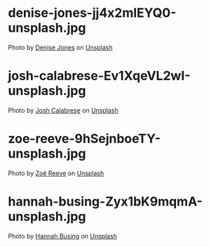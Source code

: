 # denise-jones-jj4x2mlEYQ0-unsplash.jpg

<span>Photo by <a href="https://unsplash.com/@cooljonez?utm_source=unsplash&amp;utm_medium=referral&amp;utm_content=creditCopyText">Denise Jones</a> on <a href="https://unsplash.com/s/photos/happiness?utm_source=unsplash&amp;utm_medium=referral&amp;utm_content=creditCopyText">Unsplash</a></span>

# josh-calabrese-Ev1XqeVL2wI-unsplash.jpg

<span>Photo by <a href="https://unsplash.com/@joshcala?utm_source=unsplash&amp;utm_medium=referral&amp;utm_content=creditCopyText">Josh Calabrese</a> on <a href="https://unsplash.com/s/photos/team-work?utm_source=unsplash&amp;utm_medium=referral&amp;utm_content=creditCopyText">Unsplash</a></span>

# zoe-reeve-9hSejnboeTY-unsplash.jpg

<span>Photo by <a href="https://unsplash.com/@zoeeee_?utm_source=unsplash&amp;utm_medium=referral&amp;utm_content=creditCopyText">Zoë Reeve</a> on <a href="https://unsplash.com/s/photos/elephant?utm_source=unsplash&amp;utm_medium=referral&amp;utm_content=creditCopyText">Unsplash</a></span>

# hannah-busing-Zyx1bK9mqmA-unsplash.jpg

<span>Photo by <a href="https://unsplash.com/@hannahbusing?utm_source=unsplash&amp;utm_medium=referral&amp;utm_content=creditCopyText">Hannah Busing</a> on <a href="https://unsplash.com/s/photos/teamwork?utm_source=unsplash&amp;utm_medium=referral&amp;utm_content=creditCopyText">Unsplash</a></span>
